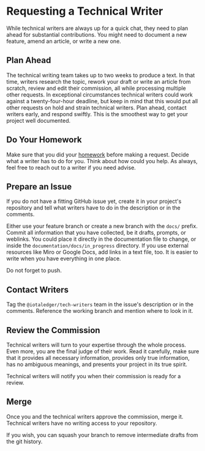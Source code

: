 # Requesting a Technical Writer

While technical writers are always up for a quick chat, they need to plan ahead for substantial contributions. You might need to document a new feature, amend an article, or write a new one.

## Plan Ahead

The technical writing team takes up to two weeks to produce a text. In that time, writers research the topic, rework your draft or write an article from scratch, review and edit their commission, all while processing multiple other requests. In exceptional circumstances technical writers could work against a twenty-four-hour deadline, but keep in mind that this would put all other requests on hold and strain technical writers. Plan ahead, contact writers early, and respond swiftly. This is the smoothest way to get your project well documented.

## Do Your Homework

Make sure that you did your [homework](./developer_guide.md) before making a request. Decide what a writer has to do for you. Think about how could you help.
As always, feel free to reach out to a writer if you need advise.

## Prepare an Issue

If you do not have a fitting GitHub issue yet, create it in your project's repository and tell what writers have to do in the description or in the comments.

Either use your feature branch or create a new branch with the `docs/` prefix. Commit all information that you have collected, be it drafts, prompts, or weblinks. You could place it directly in the documentation file to change, or inside the `documentation/docs/in_progress` directory. If you use external resources like Miro or Google Docs, add links in a text file, too. It is easier to write when you have everything in one place.

Do not forget to push.

## Contact Writers

Tag the `@iotaledger/tech-writers` team in the issue's description or in the comments. Reference the working branch and mention where to look in it.

## Review the Commission

Technical writers will turn to your expertise through the whole process. Even more, you are the final judge of their work. Read it carefully, make sure that it provides all necessary information, provides only true information, has no ambiguous meanings, and presents your project in its true spirit.

Technical writers will notify you when their commission is ready for a review.

## Merge

Once you and the technical writers approve the commission, merge it. Technical writers have no writing access to your repository.

If you wish, you can squash your branch to remove intermediate drafts from the git history.
